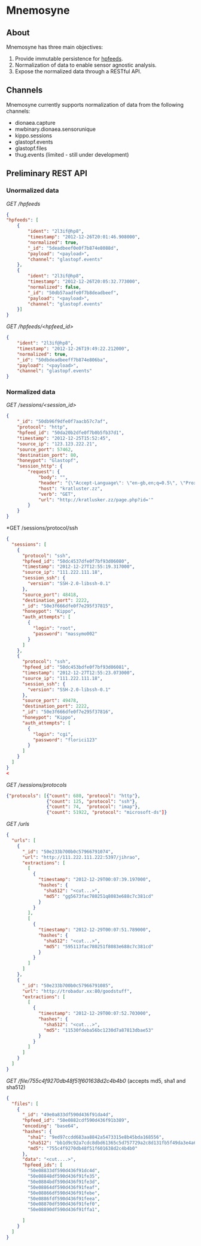 Mnemosyne
=========
## About
Mnemosyne has three main objectives:

1. Provide immutable persistence for [hpfeeds](https://redmine.honeynet.org/projects/hpfeeds/wiki).
2. Normalization of data to enable sensor agnostic analysis.
3. Expose the normalized data through a RESTful API.

## Channels
Mnemosyne currently supports normalization of data from the following channels:

* dionaea.capture
* mwbinary.dionaea.sensorunique
* kippo.sessions
* glastopf.events
* glastopf.files
* thug.events (limited - still under development)

## Preliminary REST API
### Unormalized data
*GET /hpfeeds*
```json
{
"hpfeeds": [
    {
        "ident": "2l3if@hp8",
        "timestamp": "2012-12-26T20:01:46.908000",
        "normalized": true,
        "_id": "5deadbeef0e0f7b874e8088d",
        "payload": "<payload>",
        "channel": "glastopf.events"
    },
    {
        "ident": "2l3if@hp8",
        "timestamp": "2012-12-26T20:05:32.773000",
        "normalized": false,
        "_id": "50db57aadfe0f7b8deadbeef",
        "payload": "<payload>",
        "channel": "glastopf.events"
    }]
}
```

*GET /hpfeeds/\<hpfeed_id\>*
```json
{
    "ident": "2l3if@hp8",
    "timestamp": "2012-12-26T19:49:22.212000",
    "normalized": true,
    "_id": "50dbdeadbeeff7b874e806ba",
    "payload": "<payload>",
    "channel": "glastopf.events"
}
```
### Normalized data
*GET /sessions/\<session_id\>*
```json
{
    "_id": "50db96f9dfe0f7aacb57c7af",
    "protocol": "http",
    "hpfeed_id": "50da20b2dfe0f7b0b5fb37d1",
    "timestamp": "2012-12-25T15:52:45",
    "source_ip": "123.123.222.21",
    "source_port": 57462,
    "destination_port": 80,
    "honeypot": "Glastopf",
    "session_http": {
        "request": {
            "body": "",
            "header": "{\"Accept-Language\": \"en-gb,en;q=0.5\", \"Proxy-Connection\": \"Keep-Alive\", \"Accept\": \"text/html,application/xhtml+xml,application/xml;q=0.9,*/*;q=0.8\", \"User-Agent\": \"Mozilla/5.0 (Windows; U; Windows NT 6.1; en-US; rv:1.9.2.28) Gecko/20120306 Firefox/3.6.28 (.NET CLR 3.5.30729)\", \"Accept-Charset\": \"ISO-8859-1,utf-8;q=0.7,*;q=0.7\", \"Host\": \"kratlusker.zz\", \"Pragma\": \"no-cache\", \"Cache-Control\": \"no-cache\", \"Accept-Encoding\": \"deflate, gzip\"}",
            "host": "kratluster.zz",
            "verb": "GET",
            "url": "http://kratlusker.zz/page.php?id='"
        }
    }
}
```
*GET /sessions/protocol/ssh
```json
{
  "sessions": [
    {
      "protocol": "ssh",
      "hpfeed_id": "50dc4537dfe0f7bf93d06080",
      "timestamp": "2012-12-27T12:55:19.317000",
      "source_ip": "111.222.111.18",
      "session_ssh": {
        "version": "SSH-2.0-libssh-0.1"
      },
      "source_port": 48418,
      "destination_port": 2222,
      "_id": "50e3f666dfe0f7e295f37815",
      "honeypot": "Kippo",
      "auth_attempts": [
        {
          "login": "root",
          "password": "massymo002"
        }
      ]
    },
    {
      "protocol": "ssh",
      "hpfeed_id": "50dc453bdfe0f7bf93d06081",
      "timestamp": "2012-12-27T12:55:23.073000",
      "source_ip": "111.222.111.18",
      "session_ssh": {
        "version": "SSH-2.0-libssh-0.1"
      },
      "source_port": 49478,
      "destination_port": 2222,
      "_id": "50e3f666dfe0f7e295f37816",
      "honeypot": "Kippo",
      "auth_attempts": [
        {
          "login": "cgi",
          "password": "florici123"
        }
      ]
    }
  ]
}
<
```
*GET /sessions/protocols*
```json
{"protocols": [{"count": 680, "protocol": "http"},
               {"count": 125, "protocol": "ssh"},
               {"count": 74,  "protocol": "imap"},
               {"count": 51922, "protocol": "microsoft-ds"]}
```

*GET /urls*
```json
{
  "urls": [
    {
      "_id": "50e233b700b0c57966791074",
      "url": "http://111.222.111.222:5397/jihrao",
      "extractions": [
        [
          {
            "timestamp": "2012-12-29T00:07:39.197000",
            "hashes": {
              "sha512": "<cut...>",
              "md5": "gg5673fac780251q8083e688c7c381cd"
            }
          }
        ],
        [
          {
            "timestamp": "2012-12-29T00:07:51.789000",
            "hashes": {
              "sha512": "<cut...>",
              "md5": "595113fac780251f8083e688c7c381cd"
            }
          }
        ]
      ]
    },
    {
      "_id": "50e233b700b0c57966791085",
      "url": "http://trobadur.xx:80/goodstuff",
      "extractions": [
        [
          {
            "timestamp": "2012-12-29T00:07:52.703000",
            "hashes": {
              "sha512": "<cut...>",
              "md5": "11530fdeba56bc1230d7a87813dbae53"
            }
          }
        ]
      ]
    }
  ]
}
```
*GET /file/755c4f9270db48f51f601638d2c4b4b0* (accepts md5, sha1 and sha512)
```json
{
  "files": [
    {
      "_id": "49e0a833df590d436f91da4d",
      "hpfeed_id": "50e0882cdf590d436f91b389",
      "encoding": "base64",
      "hashes": {
        "sha1": "9ed97ccdd683aa8842a5473315e8b45bda168556",
        "sha512": "bb1d9c92a7cdc8dbd61365c5d757729a2c8d131fb5f49da3e4a6818635f5e8eb40a2bf06e9a25a069b618d934c53b367f3327a37b65c50e66d60580ee178a135",
        "md5": "755c4f9270db48f51f601638d2c4b4b0"
      },
      "data": "<cut....>",
      "hpfeed_ids": [
        "50e08833df590d436f91dc4d",
        "50e08848df590d436f91fe35",
        "50e0884bdf590d436f91fe3d",
        "50e08864df590d436f91feaf",
        "50e08866df590d436f91febe",
        "50e0886fdf590d436f91feea",
        "50e08870df590d436f91fef0",
        "50e08890df590d436f91ffa1",

      ]
    }
  ]
}

